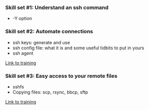 ### Skill set #1: Understand an ssh command
 * -Y option

### Skill set #2: Automate connections
 * ssh keys: generate and use
 * ssh config file: what it is and some useful tidbits to put in yours
 * ssh agent

[Link to training](???)

### Skill set #3: Easy access to your remote files
 * sshfs
 * Copying files: scp, rsync, bbcp, sftp

[Link to training](???)
